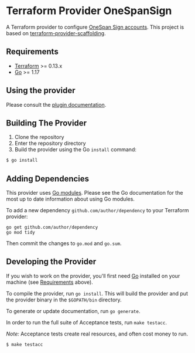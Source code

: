 # Terraform Provider OneSpanSign

A Terraform provider to configure [OneSpan Sign accounts](https://www.onespan.com/products/electronic-signature). This project is based on [terraform-provider-scaffolding](https://github.com/hashicorp/terraform-provider-scaffolding).

## Requirements

-	[Terraform](https://www.terraform.io/downloads.html) >= 0.13.x
-	[Go](https://golang.org/doc/install) >= 1.17

## Using the provider

Please consult the [plugin documentation](./docs/index.md).

## Building The Provider

1. Clone the repository
1. Enter the repository directory
1. Build the provider using the Go `install` command: 
```sh
$ go install
```

## Adding Dependencies

This provider uses [Go modules](https://github.com/golang/go/wiki/Modules).
Please see the Go documentation for the most up to date information about using Go modules.

To add a new dependency `github.com/author/dependency` to your Terraform provider:

```
go get github.com/author/dependency
go mod tidy
```

Then commit the changes to `go.mod` and `go.sum`.

## Developing the Provider

If you wish to work on the provider, you'll first need [Go](http://www.golang.org) installed on your machine (see [Requirements](#requirements) above).

To compile the provider, run `go install`. This will build the provider and put the provider binary in the `$GOPATH/bin` directory.

To generate or update documentation, run `go generate`.

In order to run the full suite of Acceptance tests, run `make testacc`.

*Note:* Acceptance tests create real resources, and often cost money to run.

```sh
$ make testacc
```
